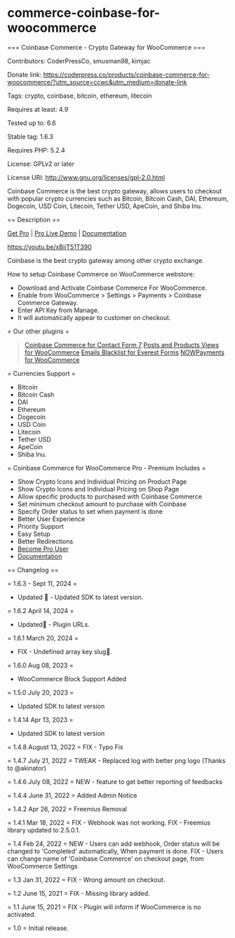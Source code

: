 # commerce-coinbase-for-woocommerce
=== Coinbase Commerce - Crypto Gateway for WooCommerce ===

Contributors: CoderPressCo, smusman98, kimjac

Donate link: https://coderpress.co/products/coinbase-commerce-for-woocommerce/?utm_source=ccwc&utm_medium=donate-link

Tags: crypto, coinbase, bitcoin, ethereum, litecoin

Requires at least: 4.9

Tested up to: 6.6

Stable tag: 1.6.3

Requires PHP: 5.2.4

License: GPLv2 or later

License URI: http://www.gnu.org/licenses/gpl-2.0.html

Coinbase Commerce is the best crypto gateway, allows users to checkout with popular crypto currencies such as Bitcoin, Bitcoin Cash, DAI, Ethereum, Dogecoin, USD Coin, Litecoin, Tether USD, ApeCoin, and Shiba Inu.

== Description ==

[Get Pro](https://coderpress.co/products/coinbase-commerce-for-woocommerce/?utm_source=ccwc&utm_medium=readme-get-pro) | [Pro Live Demo](https://coinbase.coderpress.co/shop/) | [Documentation](https://coderpress.co/docs/coinbase-commerce-for-woocommerce/?utm_source=ccwc&utm_medium=readme-documentation)


https://youtu.be/xBiiT51T390

Coinbase is the best crypto gateway among other crypto exchange.

How to setup Coinbase Commerce on WooCommerce webstore:

* Download and Activate Coinbase Commerce For WooCommerce.
* Enable from WooCommerce > Settings > Payments > Coinbase Commerce Gateway. 
* Enter API Key from Manage.
* It will automatically appear to customer on checkout.

= Our other plugins =
> [Coinbase Commerce for Contact Form 7](https://wordpress.org/plugins/coinbase-commerce-for-contact-form-7/)
> [Posts and Products Views for WooCommerce](https://wordpress.org/plugins/posts-and-products-views/)
> [Emails Blacklist for Everest Forms](https://wordpress.org/plugins/emails-blacklist-everest-forms/)
> [NOWPayments for WooCommerce](https://wordpress.org/plugins/nowpayments-for-woocommerce/)

= Currencies Support = 
* Bitcoin
* Bitcoin Cash
* DAI
* Ethereum
* Dogecoin
* USD Coin
* Litecoin
* Tether USD
* ApeCoin
* Shiba Inu.

= Coinbase Commerce for WooCommerce Pro - Premium Includes =
* Show Crypto Icons and Individual Pricing on Product Page
* Show Crypto Icons and Individual Pricing on Shop Page
* Allow specific products to purchased with Coinbase Commerce
* Set minimum checkout amount to purchase with Coinbase
* Specify Order status to set when payment is done
* Better User Experience
* Priority Support
* Easy Setup
* Better Redirections
* [Become Pro User](https://coderpress.co/products/coinbase-commerce-for-woocommerce/?utm_source=ccwc&utm_medium=readme-become-pro-user)
* [Documentation](https://coderpress.co/docs/coinbase-commerce-for-woocommerce/?utm_source=ccwc&utm_medium=readme-documentation)


== Changelog ==

= 1.6.3 - Sept 11, 2024 =
* Updated 🚀 - Updated SDK to latest version. 

= 1.6.2 April 14, 2024 =
* Updated🚀 - Plugin URLs. 

= 1.6.1 March 20, 2024 =
* FIX - Undefined array key slug🐞. 

= 1.6.0 Aug 08, 2023 =
* WooCommerce Block Support Added 

= 1.5.0 July 20, 2023 =
* Updated SDK to latest version 

= 1.4.14 Apr 13, 2023 =
* Updated SDK to latest version 

= 1.4.8 August 13, 2022 =
FIX - Typo Fix

= 1.4.7 July 21, 2022 =
TWEAK - Replaced log with better png logo (Thanks to @akinator)

= 1.4.6 July 08, 2022 =
NEW - feature to get better reporting of feedbacks

= 1.4.4 June 31, 2022 =
Added Admin Notice 

= 1.4.2 Apr 26, 2022 =
Freemius Removal

= 1.4.1 Mar 18, 2022 =
FIX - Webhook was not working.
FIX - Freemius library updated to 2.5.0.1.

= 1.4 Feb 24, 2022 =
NEW - Users can add webhook, Order status will be changed to 'Completed' automatically, When payment is done.
FIX - Users can change name of 'Coinbase Commerce' on checkout page, from WooCommerce Settings

= 1.3 Jan 31, 2022 =
FIX - Wrong amount on checkout.

= 1.2 June 15, 2021 =
FIX - Missing library added.

= 1.1 June 15, 2021 =
FIX - Plugin will inform if WooCommerce is no activated.

= 1.0 =
Initial release.

